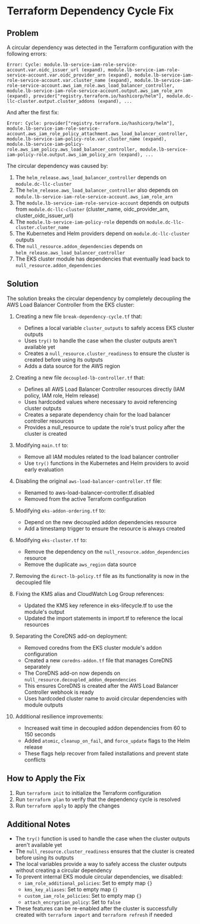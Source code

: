 # Terraform Dependency Cycle Fix

## Problem

A circular dependency was detected in the Terraform configuration with the following errors:

```
Error: Cycle: module.lb-service-iam-role-service-account.var.oidc_issuer_url (expand), module.lb-service-iam-role-service-account.var.oidc_provider_arn (expand), module.lb-service-iam-role-service-account.var.cluster_name (expand), module.lb-service-iam-role-service-account.aws_iam_role.aws_load_balancer_controller, module.lb-service-iam-role-service-account.output.aws_iam_role_arn (expand), provider["registry.terraform.io/hashicorp/helm"], module.dc-llc-cluster.output.cluster_addons (expand), ...
```

And after the first fix:

```
Error: Cycle: provider["registry.terraform.io/hashicorp/helm"], module.lb-service-iam-role-service-account.aws_iam_role_policy_attachment.aws_load_balancer_controller, module.lb-service-iam-policy-role.var.cluster_name (expand), module.lb-service-iam-policy-role.aws_iam_policy.aws_load_balancer_controller, module.lb-service-iam-policy-role.output.aws_iam_policy_arn (expand), ...
```

The circular dependency was caused by:

1. The `helm_release.aws_load_balancer_controller` depends on `module.dc-llc-cluster`
2. The `helm_release.aws_load_balancer_controller` also depends on `module.lb-service-iam-role-service-account.aws_iam_role_arn`
3. The `module.lb-service-iam-role-service-account` depends on outputs from `module.dc-llc-cluster` (cluster_name, oidc_provider_arn, cluster_oidc_issuer_url)
4. The `module.lb-service-iam-policy-role` depends on `module.dc-llc-cluster.cluster_name`
5. The Kubernetes and Helm providers depend on `module.dc-llc-cluster` outputs
6. The `null_resource.addon_dependencies` depends on `helm_release.aws_load_balancer_controller`
7. The EKS cluster module has dependencies that eventually lead back to `null_resource.addon_dependencies`

## Solution

The solution breaks the circular dependency by completely decoupling the AWS Load Balancer Controller from the EKS cluster:

1. Creating a new file `break-dependency-cycle.tf` that:
   - Defines a local variable `cluster_outputs` to safely access EKS cluster outputs
   - Uses `try()` to handle the case when the cluster outputs aren't available yet
   - Creates a `null_resource.cluster_readiness` to ensure the cluster is created before using its outputs
   - Adds a data source for the AWS region

2. Creating a new file `decoupled-lb-controller.tf` that:
   - Defines all AWS Load Balancer Controller resources directly (IAM policy, IAM role, Helm release)
   - Uses hardcoded values where necessary to avoid referencing cluster outputs
   - Creates a separate dependency chain for the load balancer controller resources
   - Provides a null_resource to update the role's trust policy after the cluster is created

3. Modifying `main.tf` to:
   - Remove all IAM modules related to the load balancer controller
   - Use `try()` functions in the Kubernetes and Helm providers to avoid early evaluation

4. Disabling the original `aws-load-balancer-controller.tf` file:
   - Renamed to aws-load-balancer-controller.tf.disabled
   - Removed from the active Terraform configuration

5. Modifying `eks-addon-ordering.tf` to:
   - Depend on the new decoupled addon dependencies resource
   - Add a timestamp trigger to ensure the resource is always created

6. Modifying `eks-cluster.tf` to:
   - Remove the dependency on the `null_resource.addon_dependencies` resource
   - Remove the duplicate `aws_region` data source

7. Removing the `direct-lb-policy.tf` file as its functionality is now in the decoupled file

8. Fixing the KMS alias and CloudWatch Log Group references:
   - Updated the KMS key reference in eks-lifecycle.tf to use the module's output
   - Updated the import statements in import.tf to reference the local resources

9. Separating the CoreDNS add-on deployment:
   - Removed coredns from the EKS cluster module's addon configuration
   - Created a new `coredns-addon.tf` file that manages CoreDNS separately
   - The CoreDNS add-on now depends on `null_resource.decoupled_addon_dependencies`
   - This ensures CoreDNS is created after the AWS Load Balancer Controller webhook is ready
   - Uses hardcoded cluster name to avoid circular dependencies with module outputs

10. Additional resilience improvements:
    - Increased wait time in decoupled addon dependencies from 60 to 150 seconds
    - Added `atomic`, `cleanup_on_fail`, and `force_update` flags to the Helm release
    - These flags help recover from failed installations and prevent state conflicts

## How to Apply the Fix

1. Run `terraform init` to initialize the Terraform configuration
2. Run `terraform plan` to verify that the dependency cycle is resolved
3. Run `terraform apply` to apply the changes

## Additional Notes

- The `try()` function is used to handle the case when the cluster outputs aren't available yet
- The `null_resource.cluster_readiness` ensures that the cluster is created before using its outputs
- The local variables provide a way to safely access the cluster outputs without creating a circular dependency
- To prevent internal EKS module circular dependencies, we disabled:
  - `iam_role_additional_policies`: Set to empty map `{}`
  - `kms_key_aliases`: Set to empty map `{}`
  - `custom_iam_role_policies`: Set to empty map `{}`
  - `attach_encryption_policy`: Set to `false`
- These features can be re-enabled after the cluster is successfully created with `terraform import` and `terraform refresh` if needed
